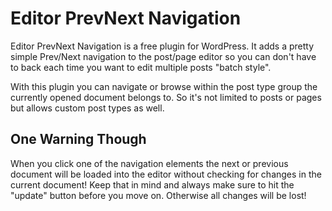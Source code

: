 # Editor PrevNext Navigation

Editor PrevNext Navigation is a free plugin for WordPress. It adds a pretty simple Prev/Next navigation to the post/page editor so you can don't have to back each time you want to edit multiple posts "batch style".

With this plugin you can navigate or browse within the post type group the currently opened document belongs to. So it's not limited to posts or pages but allows custom post types as well.

## One Warning Though

When you click one of the navigation elements the next or previous document will be loaded into the editor without checking for changes in the current document! Keep that in mind and always make sure to hit the "update" button before you move on. Otherwise all changes will be lost!
